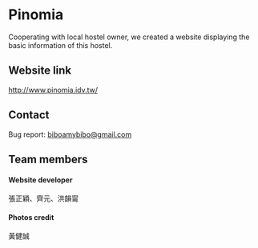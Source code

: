 # Pinomia
Cooperating with local hostel owner, we created a website displaying the basic information of this hostel.

## Website link
http://www.pinomia.idv.tw/

## Contact
Bug report: biboamybibo@gmail.com

## Team members
#### Website developer
張正穎、齊元、洪韻甯
#### Photos credit
黃健誠
